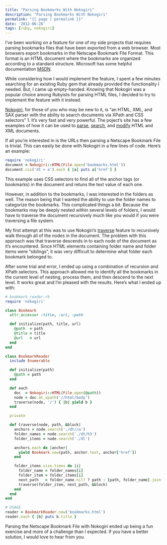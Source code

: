 ```yaml
---
title: "Parsing Bookmarks With Nokogiri"
description: "Parsing Bookmarks With Nokogiri"
permalink: "{{ page | permalink }}"
date: '2012-06-28'
tags: [ruby, nokogiri]
---
```


I’ve been working on a feature for one of my side projects that requires parsing bookmarks files that have been exported from a web browser. Most browsers export bookmarks in the Netscape Bookmark File Format. This format is an HTML document where the bookmarks are organized according to a standard structure. Microsoft has some helpful documentation [MSDN][1].

While considering how I would implement the feature, I spent a few minutes searching for an existing Ruby gem that already provided the functionality I needed. But, I came up empty-handed. Knowing that Nokogiri was a popular choice among Rubyists for parsing HTML files, I decided to try to implement the feature with it instead.

[Nokogiri][2], for those of you who may be new to it, is “an HTML, XML, and SAX parser with the ability to search documents via XPath and CSS selectors” 1. It’s very fast and very powerful. The poject’s site has a few examples of how it can be used to [parse][3], [search][4], and [modify][5] HTML and XML documents.

If all you’re interested in is the URLs then parsing a Netscape Bookmark File is trivial. This can easily be done with Nokogiri in a few lines of code. Here’s an example:

```ruby
require 'nokogiri'
document = Nokogiri::HTML(File.open('bookmarks.html'))
document.css('dt > a').each { |a| puts a['href'] }
```

This example uses CSS selectors to find all of the anchor tags (or bookmarks) in the document and retuns the text value of each one.

However, in addition to the bookmarks, I was interested in the folders as well. The reason being that I wanted the ability to use the folder names to categorize the bookmarks. This complicated things a bit. Because the bookmarks may be deeply nested within several levels of folders, I would have to traverse the document recursively much like you would if you were traversing a file system.

My first attempt at this was to use Nokogiri’s [traverse][6] feature to recursively walk through all of the nodes in the document. The problem with this approach was that traverse descends in to each node of the document as it’s encountered. Since HTML elements containing folder name and folder items were “siblings”, it was very difficult to determine what folder each bookmark belonged to.

After some trial and error, I ended up using a combination of recursion and XPath selectors. This approach allowed me to identify all the bookmarks in the current level of nesting, process them, and then descend to the next level. It works great and I’m pleased with the results. Here’s what I ended up with:

```ruby
# bookmark_reader.rb
require 'nokogiri'

class Bookmark
  attr_accessor :title, :url, :path

  def initialize(path, title, url)
    @path  = path
    @title = title
    @url   = url
  end
end

class BookmarkReader
  include Enumerable

  def initialize(path)
    @path = path
  end

  def each
    doc  = Nokogiri::HTML(File.open(@path))
    node = doc.at_xpath('//html/body')
    traverse(node, '/') { |b| yield b }
  end

  private

  def traverse(node, path, &block)
    anchors = node.search('./dt//a')
    folder_names = node.search('./dt/h3')
    folder_items = node.search('./dl')

    anchors.each do |anchor|
      yield Bookmark.new(path, anchor.text, anchor['href'])
    end

    folder_items.size.times do |i|
      folder_name = folder_names[i]
      folder_item = folder_items[i]
      next_path   = folder_name.nil? ? path : [path, folder_name].join('/')
      traverse(folder_item, next_path, &block)
    end
  end
end
```

```ruby
# USAGE
reader = BookmarkReader.new('bookmarks.html')
reader.each { |b| puts b.title }
```

Parsing the Netscape Bookmark File with Nokogiri ended up being a fun exercise and more of a challenge than I expected. If you have a better solution, I would love to hear from you.

[1]: http://msdn.microsoft.com/en-us/library/aa753582(v=vs.85).aspx
[2]: http://nokogiri.org/
[3]: http://nokogiri.org/tutorials/parsing_an_html_xml_document.html
[4]: http://nokogiri.org/tutorials/searching_a_xml_html_document.html
[5]: http://nokogiri.org/tutorials/modifying_an_html_xml_document.html
[6]: http://nokogiri.rubyforge.org/nokogiri/Nokogiri/XML/Node.html#M000308
